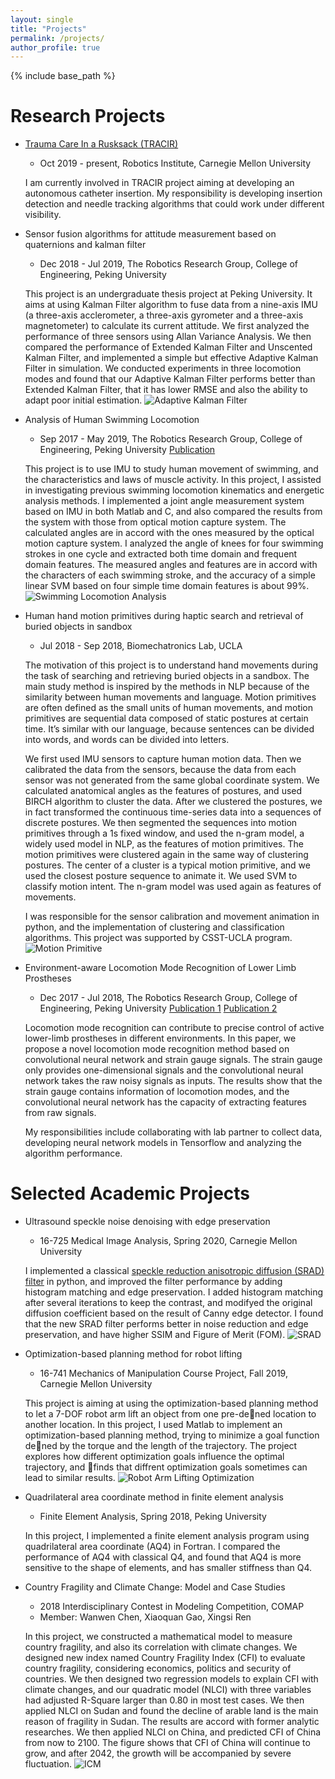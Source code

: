 ```yaml
---
layout: single
title: "Projects"
permalink: /projects/
author_profile: true
---
```


{% include base_path %}

Research Projects
======
* [Trauma Care In a Rusksack (TRACIR)](https://www.cmu.edu/news/stories/archives/2019/may/trauma-care-system.html)
    * Oct 2019 - present, Robotics Institute, Carnegie Mellon University

    I am currently involved in TRACIR project aiming at developing an autonomous catheter insertion. My responsibility is developing insertion detection and needle tracking algorithms that could work under different visibility.

* Sensor fusion algorithms for attitude measurement based on quaternions and kalman filter
    * Dec 2018 - Jul 2019, The Robotics Research Group, College of Engineering, Peking University

    This project is an undergraduate thesis project at Peking University. It aims at using Kalman Filter algorithm to fuse data from a nine-axis IMU (a three-axis acclerometer, a three-axis gyrometer and a three-axis magnetometer) to calculate its current attitude. We first analyzed the performance of three sensors using Allan Variance Analysis. We then compared the performance of Extended Kalman Filter and Unscented Kalman Filter, and implemented a simple but effective Adaptive Kalman Filter in simulation. We conducted experiments in three locomotion modes and found that our Adaptive Kalman Filter performs better than Extended Kalman Filter, that it has lower RMSE and also the ability to adapt poor initial estimation.
    ![Adaptive Kalman Filter](https://aliciachenw.github.io/images/project-akf.png)

* Analysis of Human Swimming Locomotion
    * Sep 2017 - May 2019, The Robotics Research Group, College of Engineering, Peking University
    [Publication](https://aliciachenw.github.io/publication/2020-05-08)

    This project is to use IMU to study human movement of swimming, and the characteristics and laws of muscle activity. In this project, I assisted in investigating previous swimming locomotion kinematics and energetic analysis methods. I implemented a joint angle measurement system based on IMU in both Matlab and C, and also compared the results from the system with those from optical motion capture system. The calculated angles are in accord with the ones measured by the optical motion capture system. I analyzed the angle of knees for four swimming strokes in one cycle and extracted both time domain and frequent domain features. The measured angles and features are in accord with the characters of each swimming stroke, and the accuracy of a simple linear SVM based on four simple time domain features is about 99%. 
    ![Swimming Locomotion Analysis](https://aliciachenw.github.io/images/project-imu-swimming.png)

* Human hand motion primitives during haptic search and retrieval of buried objects in sandbox
    * Jul 2018 - Sep 2018, Biomechatronics Lab, UCLA

    The motivation of this project is to understand hand movements during the task of searching and retrieving buried objects in a sandbox. The main study method is inspired by the methods in NLP because of the similarity between human movements and language. Motion primitives are often defined as the small units of human movements, and motion primitives are sequential data composed of static postures at certain time. It’s similar with our language, because sentences can be divided into words, and words can be divided into letters.

	We first used IMU sensors to capture human motion data. Then we calibrated the data from the sensors, because the data from each sensor was not generated from the same global coordinate system. We calculated anatomical angles as the features of postures, and used BIRCH algorithm to cluster the data. After we clustered the postures, we in fact transformed the continuous time-series data into a sequences of discrete postures. We then segmented the sequences into motion primitives through a 1s fixed window, and used the n-gram model, a widely used model in NLP, as the features of motion primitives. The motion primitives were clustered again in the same way of clustering postures. The center of a cluster is a typical motion primitive, and we used the closest posture sequence to animate it. We used SVM to classify motion intent. The n-gram model was used again as features of movements.
	
	I was responsible for the sensor calibration and movement animation in python, and the implementation of clustering and classification algorithms. This project was supported by CSST-UCLA program.
	![Motion Primitive](https://aliciachenw.github.io/images/project-motion-primitive.png)

* Environment-aware Locomotion Mode Recognition of Lower Limb Prostheses
	* Dec 2017 - Jul 2018, The Robotics Research Group, College of Engineering, Peking University
	[Publication 1](https://aliciachenw.github.io/publication/2019-01-24) [Publication 2](https://aliciachenw.github.io/publication/2018-10-25)

	Locomotion mode recognition can contribute to precise control of active lower-limb prostheses in different environments. In this paper, we propose a novel locomotion mode recognition method based on convolutional neural network and strain gauge signals. The strain gauge only provides one-dimensional signals and the convolutional neural network takes the raw noisy signals as inputs. The results show that the strain gauge contains information of locomotion modes, and the convolutional neural network has the capacity of extracting features from raw signals.
	
    My responsibilities include collaborating with lab partner to collect data, developing neural network models in Tensorflow and analyzing the algorithm performance.


Selected Academic Projects
======
* Ultrasound speckle noise denoising with edge preservation
    * 16-725 Medical Image Analysis, Spring 2020, Carnegie Mellon University

    I implemented a classical [speckle reduction anisotropic diffusion (SRAD) filter](https://ieeexplore.ieee.org/abstract/document/1097762?casa_token=jbr0XBjReUoAAAAA:5VSU6ZPp58SCIlTv2tpWco_Ndtaow_l0-FWyvjgZ7Lzfip2TYSmHQ6EPOTHoSGJbWGYg7MxO)  in python, and improved the filter performance by adding histogram matching and edge preservation. I added histogram matching after several iterations to keep the contrast, and modifyed the original diffusion coefficient based on the result of Canny edge detector. I found that the new SRAD filter performs better in noise reduction and edge preservation, and have higher SSIM and Figure of Merit (FOM).
    ![SRAD](https://aliciachenw.github.io/images/project-SRAD.png)


* Optimization-based planning method for robot lifting
    * 16-741 Mechanics of Manipulation Course Project, Fall 2019, Carnegie Mellon University

    This project is aiming at using the optimization-based planning method to let a 7-DOF robot arm lift an object from one pre-dened location to another location. In this project, I used Matlab to implement an optimization-based planning method, trying to minimize a goal function dened by the torque and the length of the trajectory. The project explores how different optimization goals influence the optimal trajectory, and finds that diffrent optimization goals sometimes can lead to similar results.
    ![Robot Arm Lifting Optimization](https://aliciachenw.github.io/images/project-lifting-optimization.png)

* Quadrilateral area coordinate method in finite element analysis
    * Finite Element Analysis, Spring 2018, Peking University

    In this project, I implemented a finite element analysis program using quadrilateral area coordinate (AQ4) in Fortran. I compared the performance of AQ4 with classical Q4, and found that AQ4 is more sensitive to the shape of elements, and has smaller stiffness than Q4.
    

* Country Fragility and Climate Change: Model and Case Studies
    * 2018 Interdisciplinary Contest in Modeling Competition, COMAP
    * Member: Wanwen Chen, Xiaoquan Gao, Xingsi Ren

    In this project, we constructed a mathematical model to measure country fragility, and also its correlation with climate changes. We designed new index named Country Fragility Index (CFI) to evaluate country fragility, considering economics, politics and security of countries. We then designed two regression models to explain CFI with climate changes, and our quadratic model (NLCI) with three variables had adjusted R-Square larger than 0.80 in most test cases. We then applied NLCI on Sudan and found the decline of arable land is the main reason of fragility in Sudan. The results are accord with former analytic researches. We then applied NLCI on China, and predicted CFI of China from now to 2100. The figure shows that CFI of China will continue to grow, and after 2042, the growth will be accompanied by severe fluctuation. 
    ![ICM](https://aliciachenw.github.io/images/project-ICM-2018.png)